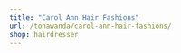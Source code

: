 ```yaml
---
title: "Carol Ann Hair Fashions"
url: /tonawanda/carol-ann-hair-fashions/
shop: hairdresser
---
```

